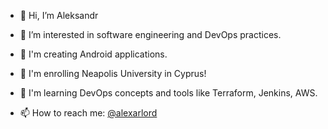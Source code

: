 - 👋 Hi, I’m Aleksandr
- 👀 I’m interested in software engineering and DevOps practices.

- 🌱 I'm creating Android applications. 
- 📖 I'm enrolling Neapolis University in Cyprus!
- 💞️ I'm learning DevOps concepts and tools like Terraform, Jenkins, AWS.
- 📫 How to reach me: [@alexarlord](https://t.me/alexarlord)

